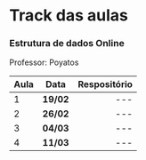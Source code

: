 <h1> Track das aulas</h1>
<h3> Estrutura de dados Online </h3>

Professor: Poyatos





| Aula |   Data    | Respositório |
|:-----|:---------:|-------------:|
| 1    | **19/02** |          --- |
| 2    | **26/02** |          --- |
| 3    | **04/03** |          --- |
| 4    | **11/03**|       ---     | 




